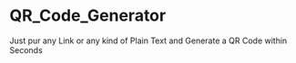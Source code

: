 # QR_Code_Generator
Just pur any Link or any kind of Plain Text and Generate a QR Code within Seconds
